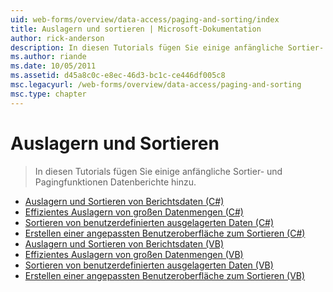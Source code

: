 ```yaml
---
uid: web-forms/overview/data-access/paging-and-sorting/index
title: Auslagern und sortieren | Microsoft-Dokumentation
author: rick-anderson
description: In diesen Tutorials fügen Sie einige anfängliche Sortier- und Pagingfunktionen Datenberichte hinzu.
ms.author: riande
ms.date: 10/05/2011
ms.assetid: d45a8c0c-e8ec-46d3-bc1c-ce446df005c8
msc.legacyurl: /web-forms/overview/data-access/paging-and-sorting
msc.type: chapter
---
```

<a name="paging-and-sorting"></a>Auslagern und Sortieren
====================
> In diesen Tutorials fügen Sie einige anfängliche Sortier- und Pagingfunktionen Datenberichte hinzu.


- [Auslagern und Sortieren von Berichtsdaten (C#)](paging-and-sorting-report-data-cs.md)
- [Effizientes Auslagern von großen Datenmengen (C#)](efficiently-paging-through-large-amounts-of-data-cs.md)
- [Sortieren von benutzerdefinierten ausgelagerten Daten (C#)](sorting-custom-paged-data-cs.md)
- [Erstellen einer angepassten Benutzeroberfläche zum Sortieren (C#)](creating-a-customized-sorting-user-interface-cs.md)
- [Auslagern und Sortieren von Berichtsdaten (VB)](paging-and-sorting-report-data-vb.md)
- [Effizientes Auslagern von großen Datenmengen (VB)](efficiently-paging-through-large-amounts-of-data-vb.md)
- [Sortieren von benutzerdefinierten ausgelagerten Daten (VB)](sorting-custom-paged-data-vb.md)
- [Erstellen einer angepassten Benutzeroberfläche zum Sortieren (VB)](creating-a-customized-sorting-user-interface-vb.md)
